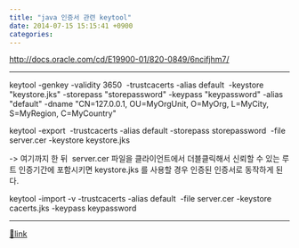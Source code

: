 ```yaml
---
title: "java 인증서 관련 keytool"
date: 2014-07-15 15:15:41 +0900
categories: 
---
```

  

http://docs.oracle.com/cd/E19900-01/820-0849/6ncifjhm7/  
  
  


- - - - - -

keytool -genkey -validity 3650  -trustcacerts -alias default  -keystore "keystore.jks" -storepass "storepassword" -keypass "keypassword" -alias "default" -dname "CN=127.0.0.1, OU=MyOrgUnit, O=MyOrg, L=MyCity, S=MyRegion, C=MyCountry"

  
  


keytool -export  -trustcacerts -alias default -storepass storepassword  -file server.cer -keystore keystore.jks

-&gt; 여기까지 한 뒤  server.cer 파일을 클라이언트에서 더블클릭해서 신뢰할 수 있는 루트 인증기간에 포함시키면 keystore.jks 를 사용할 경우 인증된 인증서로 동작하게 된다.

  


keytool -import -v -trustcacerts -alias default  -file server.cer -keystore cacerts.jks -keypass keypassword





  ***
[🔗link](http://www.mins01.com/mh/tech/read/892)
